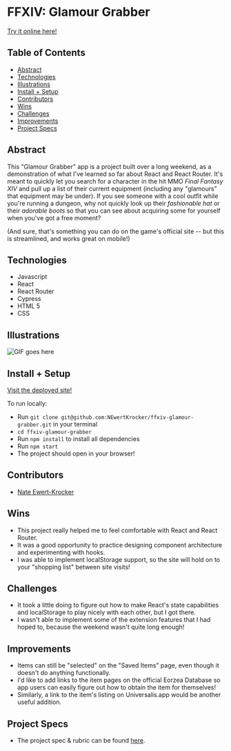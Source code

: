 # FFXIV: Glamour Grabber

[Try it online here!](https://ffxiv-gg.herokuapp.com/)

## Table of Contents
  - [Abstract](#abstract)
  - [Technologies](#technologies)
  - [Illustrations](#illustrations)
  - [Install + Setup](#install-+-setup)
  - [Contributors](#contributors)
  - [Wins](#wins)
  - [Challenges](#challenges)
  - [Improvements](#improvements)
  - [Project Specs](#project-specs)

## Abstract

This "Glamour Grabber" app is a project built over a long weekend, as a demonstration of what I've learned so far about React and React Router. It's meant to quickly let you search for a character in the hit MMO *Final Fantasy XIV* and pull up a list of their current equipment (including any "glamours" that equipment may be under). If you see someone with a cool outfit while you're running a dungeon, why not quickly look up their *fashionable hat* or their *adorable boots* so that you can see about acquiring some for yourself when you've got a free moment?

(And sure, that's something you can do on the game's official site -- but this is streamlined, and works great on mobile!)

## Technologies
  - Javascript
  - React
  - React Router
  - Cypress
  - HTML 5
  - CSS

## Illustrations

![GIF goes here](https://user-images.githubusercontent.com/86936705/150018639-d77da7f7-b718-473e-8e64-6a3d6967eed6.gif)

## Install + Setup

[Visit the deployed site!](https://ffxiv-gg.herokuapp.com/)

To run locally:

- Run `git clone git@github.com:NEwertKrocker/ffxiv-glamour-grabber.git` in your terminal
- `cd ffxiv-glamour-grabber`
- Run `npm install` to install all dependencies
- Run `npm start`
- The project should open in your browser!

## Contributors
  - [Nate Ewert-Krocker](https://github.com/NEwertKrocker)

## Wins
  - This project really helped me to feel comfortable with React and React Router.
  - It was a good opportunity to practice designing component architecture and experimenting with hooks.
  - I was able to implement localStorage support, so the site will hold on to your "shopping list" between site visits!

## Challenges
  - It took a little doing to figure out how to make React's state capabilities and localStorage to play nicely with each other, but I got there.
  - I wasn't able to implement some of the extension features that I had hoped to, because the weekend wasn't quite long enough!

## Improvements
  - Items can still be "selected" on the "Saved Items" page, even though it doesn't do anything functionally.
  - I'd like to add links to the item pages on the official Eorzea Database so app users can easily figure out how to obtain the item for themselves!
  - Similarly, a link to the item's listing on Universalis.app would be another useful addition.

## Project Specs
  - The project spec & rubric can be found [here](https://frontend.turing.edu/projects/module-3/showcase.html).

